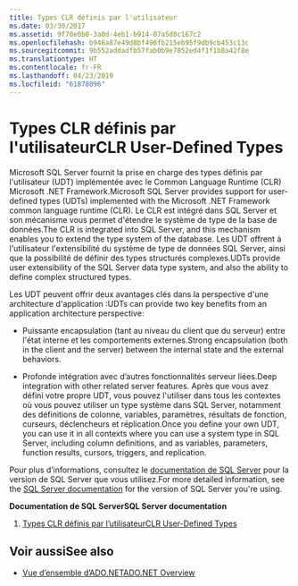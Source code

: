 ```yaml
---
title: Types CLR définis par l'utilisateur
ms.date: 03/30/2017
ms.assetid: 9f70e0b0-3a0d-4eb1-b914-07a5d0c167c2
ms.openlocfilehash: b946a87e49d8bf496fb215eb95f9db9cb453c13c
ms.sourcegitcommit: 9b552addadfb57fab0b9e7852ed4f1f1b8a42f8e
ms.translationtype: HT
ms.contentlocale: fr-FR
ms.lasthandoff: 04/23/2019
ms.locfileid: "61878096"
---
```

# <a name="clr-user-defined-types"></a><span data-ttu-id="1b598-102">Types CLR définis par l'utilisateur</span><span class="sxs-lookup"><span data-stu-id="1b598-102">CLR User-Defined Types</span></span>
<span data-ttu-id="1b598-103">Microsoft SQL Server fournit la prise en charge des types définis par l'utilisateur (UDT) implémentée avec le Common Language Runtime (CLR) Microsoft .NET Framework.</span><span class="sxs-lookup"><span data-stu-id="1b598-103">Microsoft SQL Server provides support for user-defined types (UDTs) implemented with the Microsoft .NET Framework common language runtime (CLR).</span></span> <span data-ttu-id="1b598-104">Le CLR est intégré dans SQL Server et son mécanisme vous permet d'étendre le système de type de la base de données.</span><span class="sxs-lookup"><span data-stu-id="1b598-104">The CLR is integrated into SQL Server, and this mechanism enables you to extend the type system of the database.</span></span> <span data-ttu-id="1b598-105">Les UDT offrent à l'utilisateur l'extensibilité du système de type de données SQL Server, ainsi que la possibilité de définir des types structurés complexes.</span><span class="sxs-lookup"><span data-stu-id="1b598-105">UDTs provide user extensibility of the SQL Server data type system, and also the ability to define complex structured types.</span></span>  
  
 <span data-ttu-id="1b598-106">Les UDT peuvent offrir deux avantages clés dans la perspective d'une architecture d'application :</span><span class="sxs-lookup"><span data-stu-id="1b598-106">UDTs can provide two key benefits from an application architecture perspective:</span></span>  
  
- <span data-ttu-id="1b598-107">Puissante encapsulation (tant au niveau du client que du serveur) entre l'état interne et les comportements externes.</span><span class="sxs-lookup"><span data-stu-id="1b598-107">Strong encapsulation (both in the client and the server) between the internal state and the external behaviors.</span></span>  
  
- <span data-ttu-id="1b598-108">Profonde intégration avec d’autres fonctionnalités serveur liées.</span><span class="sxs-lookup"><span data-stu-id="1b598-108">Deep integration with other related server features.</span></span> <span data-ttu-id="1b598-109">Après que vous avez défini votre propre UDT, vous pouvez l'utiliser dans tous les contextes où vous pouvez utiliser un type système dans SQL Server, notamment des définitions de colonne, variables, paramètres, résultats de fonction, curseurs, déclencheurs et réplication.</span><span class="sxs-lookup"><span data-stu-id="1b598-109">Once you define your own UDT, you can use it in all contexts where you can use a system type in SQL Server, including column definitions, and as variables, parameters, function results, cursors, triggers, and replication.</span></span>  
  
 <span data-ttu-id="1b598-110">Pour plus d’informations, consultez le [documentation de SQL Server](/sql) pour la version de SQL Server que vous utilisez.</span><span class="sxs-lookup"><span data-stu-id="1b598-110">For more detailed information, see the [SQL Server documentation](/sql) for the version of SQL Server you're using.</span></span>
  
 <span data-ttu-id="1b598-111">**Documentation de SQL Server**</span><span class="sxs-lookup"><span data-stu-id="1b598-111">**SQL Server documentation**</span></span>
  
1. [<span data-ttu-id="1b598-112">Types CLR définis par l’utilisateur</span><span class="sxs-lookup"><span data-stu-id="1b598-112">CLR User-Defined Types</span></span>](/sql/relational-databases/clr-integration-database-objects-user-defined-types/clr-user-defined-types)  
  
## <a name="see-also"></a><span data-ttu-id="1b598-113">Voir aussi</span><span class="sxs-lookup"><span data-stu-id="1b598-113">See also</span></span>

- [<span data-ttu-id="1b598-114">Vue d’ensemble d’ADO.NET</span><span class="sxs-lookup"><span data-stu-id="1b598-114">ADO.NET Overview</span></span>](../ado-net-overview.md)
